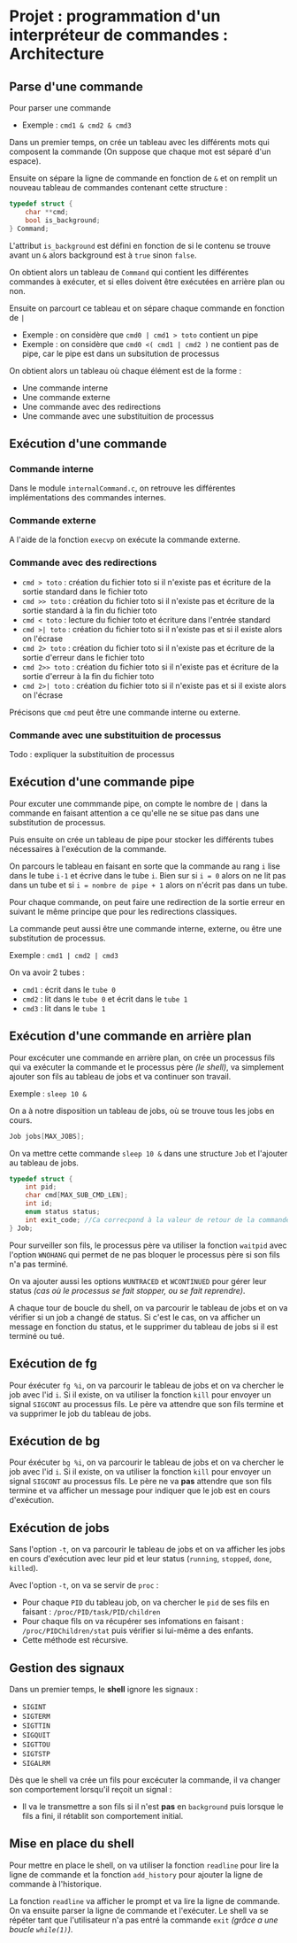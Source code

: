 # Projet : programmation d'un interpréteur de commandes : Architecture


## Parse d'une commande 

Pour parser une commande 
 - Exemple : `cmd1 & cmd2 & cmd3`

Dans un premier temps, on crée un tableau avec les différents mots qui composent la commande (On suppose que chaque mot est séparé d'un espace).

Ensuite on sépare la ligne de commande en fonction de `&` et on remplit un nouveau tableau de commandes contenant cette structure :

```C
typedef struct {
    char **cmd;
    bool is_background;
} Command;
```
L'attribut `is_background` est défini en fonction de si le contenu se trouve avant un `&` alors background est à `true` sinon `false`.

On obtient alors un tableau de `Command` qui contient les différentes commandes à exécuter, et si elles doivent être exécutées en arrière plan ou non.

Ensuite on parcourt ce tableau et on sépare chaque commande en fonction de `|`

 - Exemple : on considère que `cmd0 | cmd1 > toto` contient un pipe 
 - Exemple : on considère que `cmd0 <( cmd1 | cmd2 )` ne contient pas de pipe, car le pipe est dans un subsitution de processus

On obtient alors un tableau où chaque élément est de la forme :
- Une commande interne
- Une commande externe
- Une commande avec des redirections
- Une commande avec une substituition de processus

## Exécution d'une commande

### Commande interne

Dans le module `internalCommand.c`, on retrouve les différentes implémentations des commandes internes.

### Commande externe

A l'aide de la fonction `execvp` on exécute la commande externe.

### Commande avec des redirections

- `cmd > toto` : création du fichier toto si il n'existe pas et écriture de la sortie standard dans le fichier toto
- `cmd >> toto` : création du fichier toto si il n'existe pas et écriture de la sortie standard à la fin du fichier toto
- `cmd < toto` : lecture du fichier toto et écriture dans l'entrée standard
- `cmd >| toto` : création du fichier toto si il n'existe pas et si il existe alors on l'écrase 
- `cmd 2> toto` : création du fichier toto si il n'existe pas et écriture de la sortie d'erreur dans le fichier toto
- `cmd 2>> toto` : création du fichier toto si il n'existe pas et écriture de la sortie d'erreur à la fin du fichier toto
- `cmd 2>| toto` : création du fichier toto si il n'existe pas et si il existe alors on l'écrase

Précisons que `cmd` peut être une commande interne ou externe.

### Commande avec une substituition de processus

Todo : expliquer la substituition de processus


## Exécution d'une commande pipe 

Pour excuter une commmande pipe, on compte le nombre de `|` dans la commande en faisant attention a ce qu'elle ne se situe pas dans une substitution de processus.

Puis ensuite on crée un tableau de pipe pour stocker les différents tubes nécessaires à l'exécution de la commande.

On parcours le tableau en faisant en sorte que la commande au rang `i` lise dans le tube `i-1` et écrive dans le tube `i`.
Bien sur si `i = 0` alors on ne lit pas dans un tube et si `i = nombre de pipe + 1` alors on n'écrit pas dans un tube.

Pour chaque commande, on peut faire une redirection de la sortie erreur en suivant le même principe que pour les redirections classiques.

La commande peut aussi être une commande interne, externe, ou être une substitution de processus.

Exemple : `cmd1 | cmd2 | cmd3`

On va avoir 2 tubes :
- `cmd1` : écrit dans le `tube 0`
- `cmd2` : lit dans le `tube 0` et écrit dans le `tube 1`
- `cmd3` : lit dans le `tube 1`

## Exécution d'une commande en arrière plan


Pour excécuter une commande en arrière plan, on crée un processus fils qui va exécuter la commande et le processus père *(le shell)*, va simplement ajouter son fils au tableau de jobs et va continuer son travail.

Exemple : `sleep 10 &`

On a à notre disposition un tableau de jobs, où se trouve tous les jobs en cours. 

```C
Job jobs[MAX_JOBS];
```

On va mettre cette commande `sleep 10 &` dans une structure `Job` et l'ajouter au tableau de jobs.  
    
```C
typedef struct {
    int pid;
    char cmd[MAX_SUB_CMD_LEN];
    int id;
    enum status status;
    int exit_code; //Ca correcpond à la valeur de retour de la commande 
} Job;
```

Pour surveiller son fils, le processus père va utiliser la fonction `waitpid` avec l'option `WNOHANG` qui permet de ne pas bloquer le processus père si son fils n'a pas terminé.

On va ajouter aussi les options `WUNTRACED` et `WCONTINUED` pour gérer leur status *(cas où le processus se fait stopper, ou se fait reprendre)*.

A chaque tour de boucle du shell, on va parcourir le tableau de jobs et on va vérifier si un job a changé de status. Si c'est le cas, on va afficher un message en fonction du status, et le supprimer du tableau de jobs si il est terminé ou tué.


## Exécution de fg

Pour éxécuter `fg %i`, on va parcourir le tableau de jobs et on va chercher le job avec l'id `i`. Si il existe, on va utiliser la fonction `kill` pour envoyer un signal `SIGCONT` au processus fils.
Le père va attendre que son fils termine et va supprimer le job du tableau de jobs.

## Exécution de bg

Pour éxécuter `bg %i`, on va parcourir le tableau de jobs et on va chercher le job avec l'id `i`. Si il existe, on va utiliser la fonction `kill` pour envoyer un signal `SIGCONT` au processus fils.
Le père ne va **pas** attendre que son fils termine et va afficher un message pour indiquer que le job est en cours d'exécution.

## Exécution de jobs 

Sans l'option `-t`, on va parcourir le tableau de jobs et on va afficher les jobs en cours d'exécution avec leur pid et leur status (`running`, `stopped`, `done`, `killed`).

Avec l'option `-t`, on va se servir de `proc` : 
- Pour chaque `PID` du tableau job, on va chercher le `pid` de ses fils en faisant : `/proc/PID/task/PID/children` 
- Pour chaque fils on va récupérer ses infomations en faisant : `/proc/PIDChildren/stat` puis vérifier si lui-même a des enfants.
- Cette méthode est récursive.


## Gestion des signaux

Dans un premier temps, le **shell** ignore les signaux : 
- `SIGINT`
- `SIGTERM` 
- `SIGTTIN` 
- `SIGQUIT` 
- `SIGTTOU` 
- `SIGTSTP` 
- `SIGALRM`

Dès que le shell va crée un fils pour excécuter la commande, il va changer son comportement lorsqu'il reçoit un signal : 
- Il va le transmettre a son fils si il n'est **pas** en `background` puis lorsque le fils a fini, il rétablit son comportement initial.


## Mise en place du shell

Pour mettre en place le shell, on va utiliser la fonction `readline` pour lire la ligne de commande et la fonction `add_history` pour ajouter la ligne de commande à l'historique.

La fonction `readline` va afficher le prompt et va lire la ligne de commande.
On va ensuite parser la ligne de commande et l'exécuter.
Le shell va se répéter tant que l'utilisateur n'a pas entré la commande `exit` *(grâce a une boucle `while(1)`)*.





